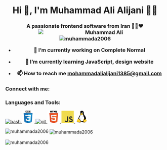 <h1 align="center">Hi 👋, I'm Muhammad Ali Alijani 👨‍💻</h1>
<h3 align="center">A passionate frontend software from Iran 💚🤍❤️

<img align="right" alt="Muhammad Ali" width="400" src="https://camo.githubusercontent.com/2366b34bb903c09617990fb5fff4622f3e941349e846ddb7e73df872a9d21233/68747470733a2f2f63646e2e6472696262626c652e636f6d2f75736572732f3733303730332f73637265656e73686f74732f363538313234332f6176656e746f2e676966">

<p align="lift"> <img src="https://komarev.com/ghpvc/?username=muhammada2006&label=Profile%20views&color=0e75b6&style=flat" alt="muhammada2006" /> </p>

- 🔭 I’m currently working on **Complete Normal**

- 🌱 I’m currently learning **JavaScript, design website**

- 📫 How to reach me **mohammadalialijani1385@gmail.com**

<h3 align="left">Connect with me:</h3>
<p align="left">
</p>

<h3 align="left">Languages and Tools:</h3>
<p align="left"> <a href="https://www.gnu.org/software/bash/" target="_blank" rel="noreferrer"> <img src="https://www.vectorlogo.zone/logos/gnu_bash/gnu_bash-icon.svg" alt="bash" width="40" height="40"/> </a> <a href="https://www.w3schools.com/css/" target="_blank" rel="noreferrer"> <img src="https://raw.githubusercontent.com/devicons/devicon/master/icons/css3/css3-original-wordmark.svg" alt="css3" width="40" height="40"/> </a> <a href="https://git-scm.com/" target="_blank" rel="noreferrer"> <img src="https://www.vectorlogo.zone/logos/git-scm/git-scm-icon.svg" alt="git" width="40" height="40"/> </a> <a href="https://www.w3.org/html/" target="_blank" rel="noreferrer"> <img src="https://raw.githubusercontent.com/devicons/devicon/master/icons/html5/html5-original-wordmark.svg" alt="html5" width="40" height="40"/> </a> <a href="https://developer.mozilla.org/en-US/docs/Web/JavaScript" target="_blank" rel="noreferrer"> <img src="https://raw.githubusercontent.com/devicons/devicon/master/icons/javascript/javascript-original.svg" alt="javascript" width="40" height="40"/> </a> <a href="https://www.linux.org/" target="_blank" rel="noreferrer"> <img src="https://raw.githubusercontent.com/devicons/devicon/master/icons/linux/linux-original.svg" alt="linux" width="40" height="40"/> </a> </p>

<p><img align="left" src="https://github-readme-stats.vercel.app/api/top-langs?username=muhammada2006&show_icons=true&locale=en&layout=compact" alt="muhammada2006" /></p>

<p>&nbsp;<img align="center" src="https://github-readme-stats.vercel.app/api?username=muhammada2006&show_icons=true&locale=en" alt="muhammada2006" /></p>

<p><img align="center" src="https://github-readme-streak-stats.herokuapp.com/?user=muhammada2006&" alt="muhammada2006" /></p>
